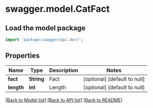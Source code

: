 # swagger.model.CatFact

## Load the model package
```dart
import 'package:swagger/api.dart';
```

## Properties
Name | Type | Description | Notes
------------ | ------------- | ------------- | -------------
**fact** | **String** | Fact | [optional] [default to null]
**length** | **int** | Length | [optional] [default to null]

[[Back to Model list]](../README.md#documentation-for-models) [[Back to API list]](../README.md#documentation-for-api-endpoints) [[Back to README]](../README.md)

